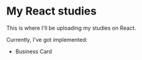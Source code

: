# My React studies

This is where I'll be uploading my studies on React.

Currently, I've got implemented:
- Business Card
